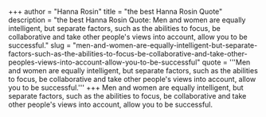 +++
author = "Hanna Rosin"
title = "the best Hanna Rosin Quote"
description = "the best Hanna Rosin Quote: Men and women are equally intelligent, but separate factors, such as the abilities to focus, be collaborative and take other people's views into account, allow you to be successful."
slug = "men-and-women-are-equally-intelligent-but-separate-factors-such-as-the-abilities-to-focus-be-collaborative-and-take-other-peoples-views-into-account-allow-you-to-be-successful"
quote = '''Men and women are equally intelligent, but separate factors, such as the abilities to focus, be collaborative and take other people's views into account, allow you to be successful.'''
+++
Men and women are equally intelligent, but separate factors, such as the abilities to focus, be collaborative and take other people's views into account, allow you to be successful.
